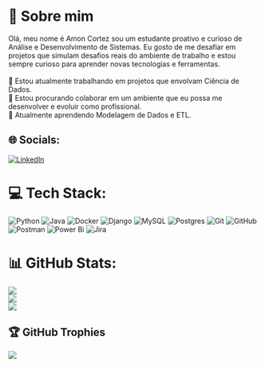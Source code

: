 # 💫 Sobre mim
Olá, meu nome é Amon Cortez sou um estudante proativo e curioso de Análise e Desenvolvimento de Sistemas. Eu gosto de me desafiar em projetos que simulam desafios reais do ambiente de trabalho e estou sempre curioso para aprender novas tecnologias e ferramentas.<br><br>🔭 Estou atualmente trabalhando em projetos que envolvam Ciência de Dados. <br>👯 Estou procurando colaborar em um ambiente que eu possa me desenvolver e evoluir como profissional.<br>🌱 Atualmente aprendendo Modelagem de Dados e ETL.<br>


## 🌐 Socials:
[![LinkedIn](https://img.shields.io/badge/LinkedIn-%230077B5.svg?logo=linkedin&logoColor=white)](https://linkedin.com/in/https://www.linkedin.com/in/amom-dev/) 

# 💻 Tech Stack:
![Python](https://img.shields.io/badge/python-3670A0?style=for-the-badge&logo=python&logoColor=ffdd54) ![Java](https://img.shields.io/badge/java-%23ED8B00.svg?style=for-the-badge&logo=openjdk&logoColor=white) ![Docker](https://img.shields.io/badge/docker-%230db7ed.svg?style=for-the-badge&logo=docker&logoColor=white) ![Django](https://img.shields.io/badge/django-%23092E20.svg?style=for-the-badge&logo=django&logoColor=white) ![MySQL](https://img.shields.io/badge/mysql-4479A1.svg?style=for-the-badge&logo=mysql&logoColor=white) ![Postgres](https://img.shields.io/badge/postgres-%23316192.svg?style=for-the-badge&logo=postgresql&logoColor=white) ![Git](https://img.shields.io/badge/git-%23F05033.svg?style=for-the-badge&logo=git&logoColor=white) ![GitHub](https://img.shields.io/badge/github-%23121011.svg?style=for-the-badge&logo=github&logoColor=white) ![Postman](https://img.shields.io/badge/Postman-FF6C37?style=for-the-badge&logo=postman&logoColor=white) ![Power Bi](https://img.shields.io/badge/power_bi-F2C811?style=for-the-badge&logo=powerbi&logoColor=black) ![Jira](https://img.shields.io/badge/jira-%230A0FFF.svg?style=for-the-badge&logo=jira&logoColor=white)
# 📊 GitHub Stats:
![](https://github-readme-stats.vercel.app/api?username=amn-saint&theme=dark&hide_border=false&include_all_commits=true&count_private=false)<br/>
![](https://github-readme-streak-stats.herokuapp.com/?user=amn-saint&theme=dark&hide_border=false)<br/>
![](https://github-readme-stats.vercel.app/api/top-langs/?username=amn-saint&theme=dark&hide_border=false&include_all_commits=true&count_private=false&layout=compact)

## 🏆 GitHub Trophies
![](https://github-profile-trophy.vercel.app/?username=amn-saint&theme=dark&no-frame=false&no-bg=true&margin-w=4)

<!-- Proudly created with GPRM ( https://gprm.itsvg.in ) -->
